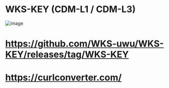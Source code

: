 # WKS-KEY (CDM-L1 / CDM-L3)

![image](https://media.discordapp.net/stickers/879816641297387560.png?size=160)

# https://github.com/WKS-uwu/WKS-KEY/releases/tag/WKS-KEY

# https://curlconverter.com/
